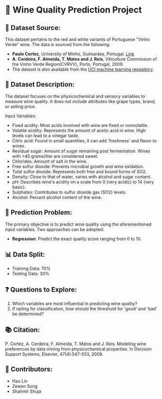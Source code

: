 # 🍷 Wine Quality Prediction Project

## 📜 Dataset Source:

This dataset pertains to the red and white variants of Portuguese "Vinho Verde" wine. The data is sourced from the following:

- **Paulo Cortez**, University of Minho, Guimarães, Portugal. [Link](http://www3.dsi.uminho.pt/pcortez)
- **A. Cerdeira, F. Almeida, T. Matos and J. Reis**, Viticulture Commission of the Vinho Verde Region(CVRVV), Porto, Portugal, 2009.
- The dataset is also available from the [UCI machine learning repository](https://archive.ics.uci.edu/ml/datasets/wine+quality).

## 📌 Dataset Description:

The dataset focuses on the physicochemical and sensory variables to measure wine quality. It does not include attributes like grape types, brand, or selling price.

Input Variables:

- Fixed acidity: Most acids involved with wine are fixed or nonvolatile.
- Volatile acidity: Represents the amount of acetic acid in wine. High levels can lead to a vinegar taste.
- Citric acid: Found in small quantities, it can add 'freshness' and flavor to wines.
- Residual sugar: Amount of sugar remaining post fermentation. Wines with >45 grams/liter are considered sweet.
- Chlorides: Amount of salt in the wine.
- Free sulfur dioxide: Prevents microbial growth and wine oxidation.
- Total sulfur dioxide: Represents both free and bound forms of SO2.
- Density: Close to that of water, varies with alcohol and sugar content.
- pH: Describes wine's acidity on a scale from 0 (very acidic) to 14 (very basic).
- Sulphates: Contributes to sulfur dioxide gas (SO2) levels.
- Alcohol: Percent alcohol content of the wine.

## 🎯 Prediction Problem:

The primary objective is to predict wine quality using the aforementioned input variables. Two approaches can be adopted:

-  **Regression**: Predict the exact quality score ranging from 0 to 10.

## 📊 Data Split:

- Training Data: 70%
- Testing Data: 30%

## ❓ Questions to Explore:

1. Which variables are most influential in predicting wine quality?
2. If opting for classification, how should the threshold for 'good' and 'bad' be determined?

## 📚 Citation:

P. Cortez, A. Cerdeira, F. Almeida, T. Matos and J. Reis. Modeling wine preferences by data mining from physicochemical properties. In Decision Support Systems, Elsevier, 47(4):547-553, 2009.

## 👥 Contributors:

- Hao Lin
- Zewen Song
- Shahmir Shuja
